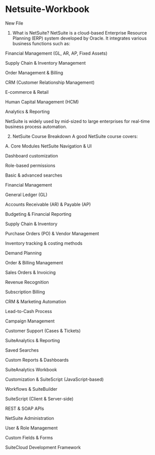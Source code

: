 # Netsuite-Workbook

New File

1. What is NetSuite?
NetSuite is a cloud-based Enterprise Resource Planning (ERP) system developed by Oracle. It integrates various business functions such as:

Financial Management (GL, AR, AP, Fixed Assets)

Supply Chain & Inventory Management

Order Management & Billing

CRM (Customer Relationship Management)

E-commerce & Retail

Human Capital Management (HCM)

Analytics & Reporting

NetSuite is widely used by mid-sized to large enterprises for real-time business process automation.


2. NetSuite Course Breakdown
A good NetSuite course covers:

A. Core Modules
NetSuite Navigation & UI

Dashboard customization

Role-based permissions

Basic & advanced searches

Financial Management

General Ledger (GL)

Accounts Receivable (AR) & Payable (AP)

Budgeting & Financial Reporting

Supply Chain & Inventory

Purchase Orders (PO) & Vendor Management

Inventory tracking & costing methods

Demand Planning

Order & Billing Management

Sales Orders & Invoicing

Revenue Recognition

Subscription Billing

CRM & Marketing Automation

Lead-to-Cash Process

Campaign Management

Customer Support (Cases & Tickets)

SuiteAnalytics & Reporting

Saved Searches

Custom Reports & Dashboards

SuiteAnalytics Workbook

Customization & SuiteScript (JavaScript-based)

Workflows & SuiteBuilder

SuiteScript (Client & Server-side)

REST & SOAP APIs

NetSuite Administration

User & Role Management

Custom Fields & Forms

SuiteCloud Development Framework
